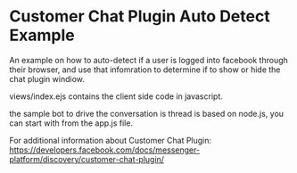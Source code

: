 Customer Chat Plugin Auto Detect Example
========================================

An example on how to auto-detect if a user is logged into facebook through their browser, 
and use that infomration to determine if to show or hide the chat plugin windiow.

views/index.ejs contains the client side code in javascript.

the sample bot to drive the conversation is thread is based on node.js, you can start with from the app.js file.

For additional information about Customer Chat Plugin: 
https://developers.facebook.com/docs/messenger-platform/discovery/customer-chat-plugin/


